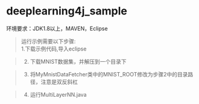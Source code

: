 # deeplearning4j_sample
环境要求：JDK1.8以上，MAVEN，Eclipse
<br/>
> 运行示例需要以下步骤:<br/>
> 1.下载示例代码,导入eclipse <br/>

> 2. 下载MNIST数据集，并解压到一个目录下<br/>

> 3. 将MyMnistDataFetcher类中的MNIST_ROOT修改为步骤2中的目录路径，注意是双反斜杠<br/>

> 4. 运行MultiLayerNN.java